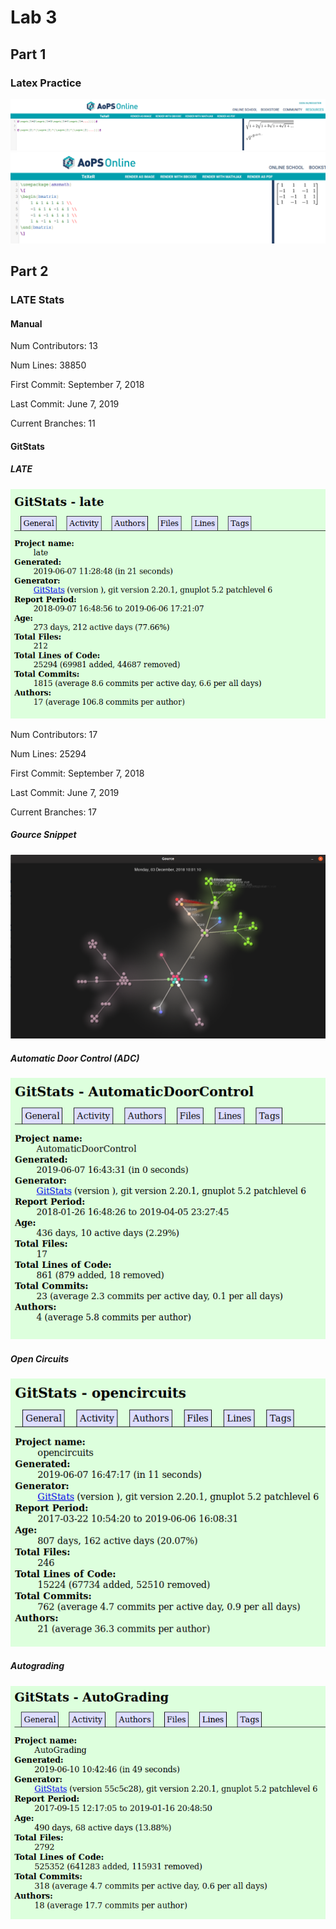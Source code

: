 # Lab 3
## Part 1
### Latex Practice

![Latex](latex.png)
![Hadamard](hadamard.png)

## Part 2
### LATE Stats
#### Manual

Num Contributors: 13

Num Lines: 38850

First Commit: September 7, 2018

Last Commit: June 7, 2019

Current Branches: 11

#### GitStats

##### LATE

![GitStats](gitstats.png)

Num Contributors: 17

Num Lines: 25294

First Commit: September 7, 2018

Last Commit: June 7, 2019

Current Branches: 17

##### Gource Snippet

![Gource](gource.png)

##### Automatic Door Control (ADC)

![ADC](gitstatsADC.PNG)

##### Open Circuits

![OC](gitstatsOC.PNG)

##### Autograding

![AG](gitstatsAG.PNG)
